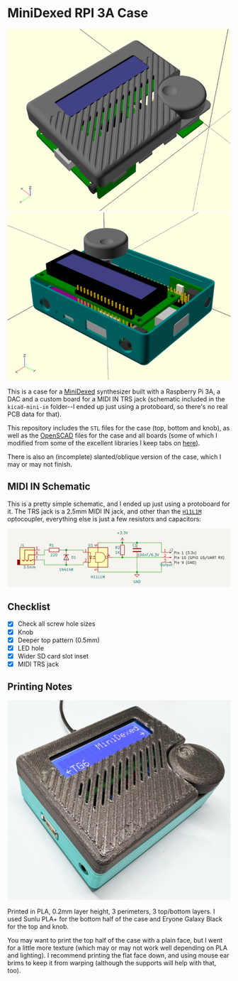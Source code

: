 # MiniDexed RPI 3A Case

![](images/top.png)
![](images/bottom.png)

This is a case for a [MiniDexed] synthesizer built with a Raspberry Pi 3A, a DAC and a custom board for a MIDI IN TRS jack (schematic included in the `kicad-mini-in` folder--I ended up just using a protoboard, so there's no real PCB data for that).

This repository includes the `STL` files for the case (top, bottom and knob), as well as the [OpenSCAD](https://openscad.org) files for the case and all boards (some of which I modified from some of the excellent libraries I keep tabs on [here](https://taoofmac.com/space/apps/openscad)).

There is also an (incomplete) slanted/oblique version of the case, which I may or may not finish.

## MIDI IN Schematic

This is a pretty simple schematic, and I ended up just using a protoboard for it. The TRS jack is a 2.5mm MIDI IN jack, and other than the [`H11L1M`](https://www.onsemi.com/products/interfaces/high-performance-optocouplers/high-speed-logic-gate-optocouplers/h11l1m) optocoupler, everything else is just a few resistors and capacitors:

![](images/schematic.png)

## Checklist

- [x] Check all screw hole sizes
- [x] Knob
- [x] Deeper top pattern (0.5mm)
- [x] LED hole
- [x] Wider SD card slot inset
- [x] MIDI TRS jack

## Printing Notes

![](images/box.jpg)

Printed in PLA, 0.2mm layer height, 3 perimeters, 3 top/bottom layers. I used Sunlu PLA+ for the bottom half of the case and Eryone Galaxy Black for the top and knob.

You may want to print the top half of the case with a plain face, but I went for a little more texture (which may or may not work well depending on PLA and lighting). I recommend printing the flat face down, and using mouse ear brims to keep it from warping (although the supports will help with that, too).

[MiniDexed]: https://github.com/probonopd/MiniDexed
